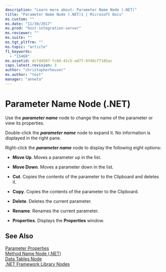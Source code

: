 ```yaml
---
description: "Learn more about: Parameter Name Node (.NET)"
title: "Parameter Name Node (.NET)1 | Microsoft Docs"
ms.custom: ""
ms.date: "11/30/2017"
ms.prod: "host-integration-server"
ms.reviewer: ""
ms.suite: ""
ms.tgt_pltfrm: ""
ms.topic: "article"
f1_keywords: 
  - "15468"
ms.assetid: dcf44507-fcb0-41c5-ad77-9f40cf7105ac
caps.latest.revision: 3
author: "christopherhouser"
ms.author: "test"
manager: "anneta"
---
```

# Parameter Name Node (.NET)
Use the ***parameter name*** node to change the name of the parameter or view its properties.  
  
 Double-click the ***parameter name*** node to expand it. No information is displayed in the right pane.  
  
 Right-click the ***parameter name*** node to display the following eight options:  
  
-   **Move Up**. Moves a parameter up in the list.  
  
-   **Move Down**. Moves a parameter down in the list.  
  
-   **Cut**. Copies the contents of the parameter to the Clipboard and deletes it.  
  
-   **Copy**. Copies the contents of the parameter to the Clipboard.  
  
-   **Delete**. Deletes the current parameter.  
  
-   **Rename**. Renames the current parameter.  
  
-   **Properties**. Displays the **Properties** window.  
  
## See Also  
 [Parameter Properties](../core/parameter-properties2.md)   
 [Method Name Node (.NET)](../core/method-name-node-net-2.md)   
 [Data Tables Node](../core/data-tables-node2.md)   
 [.NET Framework Library Nodes](../core/net-framework-library-nodes2.md)

